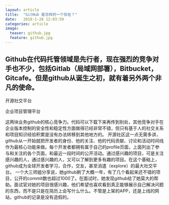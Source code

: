 ```yaml
---
layout: article
title:  "GitHub 是怎样的一个存在？"
date:   2018-1-28 12:03:50 
categories: article
image:
  teaser: github.jpg
  feature: github.jpg
---
```


## Github在代码托管领域是先行者，现在强烈的竞争对手也不少，包括Gitlab（局域网部署），Bitbucket，Gitcafe。但是github从诞生之初，就有着另外两个非凡的使命。

开源社交平台

企业项目管理平台

这两块业务github的核心竞争力。代码可以下载下来再传到别处，其他竞争对手在企业版本控制的安全性和稳定性方面做得已经非常不错，但只有基于人的社交关系和项目知识经验积累是没有办法转移到其他地方的。
开源社区这一点无需多讲，github从一开始就把开发者的身份、他的关注、他的代码贡献、讨论和活动时间线作为最核心功能来做。每个开发者都拥有属于自己的profile页面，上面列出了参与和关注的各个页面，和最近一段时间的公开活动。通过感兴趣的项目，可是关注感兴趣的人，通过感兴趣的人，又可以了解到更多有趣的项目。在这个基础上，github成为全球开发者学习，合作，交友，甚至消遣（explore）的最大社交平台。
一个大三师姐分享说，她github刷了大概一年，有了几个看起来还不错的项目，公开的commit数也超过1000了。在面试时，她发现github给了她莫大的帮助。面试官对她的项目很感兴趣，他们希望也喜欢看到真正能够展示自己解决问题的东西，而不是只是在简历上会写什么什么。不管是上架的APP，还是上线的网站，github的记录是没有造假的。